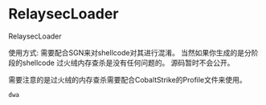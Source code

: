 # RelaysecLoader
RelaysecLoader

使用方式:
需要配合SGN来对shellcode对其进行混淆。
当然如果你生成的是分阶段的shellcode 过火绒内存查杀是没有任何问题的。
源码暂时不会公开。

需要注意的是过火绒的内存查杀需要配合CobaltStrike的Profile文件来使用。

``dwa``
